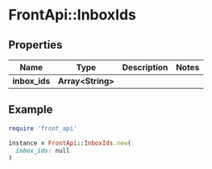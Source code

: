 # FrontApi::InboxIds

## Properties

| Name | Type | Description | Notes |
| ---- | ---- | ----------- | ----- |
| **inbox_ids** | **Array&lt;String&gt;** |  |  |

## Example

```ruby
require 'front_api'

instance = FrontApi::InboxIds.new(
  inbox_ids: null
)
```

